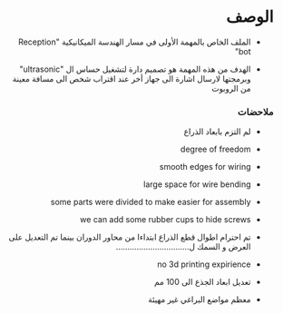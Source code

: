 <h1 dir="rtl"> الوصف </h1>

<div dir="rtl">

- الملف الخاص بالمهمة الأولى في مسار الهندسة الميكانيكية  "Reception bot"

- الهدف من هذه المهمة هو تصميم دارة لتشغيل حساس ال "ultrasonic" وبرمجتها لارسال اشارة الى جهاز أخر عند اقتراب شخص الى مسافة معينة من الروبوت


</div>

<h3 dir="rtl"> ملاحضات </h3>

<div dir="rtl">
  
- لم التزم بابعاد الذراع
- degree of freedom
- smooth edges for wiring
- large space for wire bending
- some parts were divided to make easier for assembly
- we can add some rubber cups to hide screws
- تم احترام اطوال قطع الذراع ابتداءا من محاور الدوران بينما تم التعديل على العرض و السمك ل................................
- no 3d printing expirience 
- تعديل ابعاد الجذع الى 100 مم
- معظم مواضع البراغي غير مهيئة
  
  
  </div>
